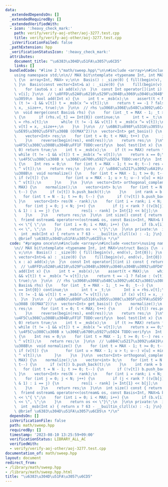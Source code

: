 ```yaml
---
data:
  _extendedDependsOn: []
  _extendedRequiredBy: []
  _extendedVerifiedWith:
  - icon: ':heavy_check_mark:'
    path: verify/verify-aoj-other/aoj-3277.test.cpp
    title: verify/verify-aoj-other/aoj-3277.test.cpp
  _isVerificationFailed: false
  _pathExtension: hpp
  _verificationStatusIcon: ':heavy_check_mark:'
  attributes:
    document_title: "\u6383\u304D\u51FA\u3057\u6CD5"
    links: []
  bundledCode: "#line 2 \"math/sweep.hpp\"\n\n#include <array>\n#include <vector>\n\
    using namespace std;\n\n// MAX bit\ntemplate <typename Int, int MAX>\nstruct Basis\
    \ {\n  array<Int, MAX> v;\n\n  Basis() : _size(0) { fill(begin(v), end(v), Int{0});\
    \ }\n  Basis(const vector<Int>& a) : _size(0) {\n    fill(begin(v), end(v), Int{0});\n\
    \    for (auto& x : a) add(x);\n  }\n  const Int operator[](int i) const { return\
    \ v[i]; }\n\n  // \u8FFD\u52A0\u6210\u529F\u304B\u3069\u3046\u304B\u3092\u8FD4\
    \u3059\n  bool add(Int x) {\n    int t = _msb(x);\n    assert(t < MAX);\n    while\
    \ (t != -1 && v[t]) t = _msb(x ^= v[t]);\n    return t == -1 ? false : (v[t] =\
    \ x, _size++, true);\n  }\n\n  // rhs \u3068\u306E\u548C\u3092\u6C42\u3081\u308B\
    \n  void merge(const Basis& rhs) {\n    for (int _t = MAX - 1; _t >= 0; _t--)\
    \ {\n      if (rhs.v[_t] == Int{0}) continue;\n      int t = _t;\n      Int x\
    \ = rhs.v[t];\n      while (t != -1 && v[t]) t = _msb(x ^= v[t]);\n      if (x)\
    \ v[t] = x, _size++;\n    }\n  }\n\n  // \u6B63\u898F\u5316\u3055\u308C\u305F\u57FA\
    \u5E95\u3092\u5F97\u308B (O(MAX^2))\n  vector<Int> get_basis() {\n    normalize();\n\
    \    vector<Int> res;\n    for (int t = 0; t < MAX; t++) {\n      if (v[t]) res.push_back(v[t]);\n\
    \    }\n    reverse(begin(res), end(res));\n    return res;\n  }\n\n  // x \u3092\
    \u4F5C\u308C\u308B\u304B\uFF1F TODO:verify\n  bool test(Int x) {\n    if (x ==\
    \ 0) return true;\n    int t = _msb(x);\n    if (t >= MAX) return false;\n   \
    \ while (t != -1 && v[t]) t = _msb(x ^= v[t]);\n    return x == 0;\n  }\n\n  //\
    \ \u4F5C\u308C\u308B x \u306E\u6700\u5927\u5024 TODO:verify\n  Int get_max() const\
    \ {\n    Int res = 0;\n    for (int t = MAX - 1; t >= 0; t--) res = max(res, res\
    \ ^ v[t]);\n    return res;\n  }\n\n  // \u884C\u5217\u3092\u6A19\u6E96\u5316\u3059\
    \u308B\n  void normalize() {\n    for (int t = MAX - 1; t >= 0; t--) {\n     \
    \ if (v[t]) {\n        for (int u = MAX - 1; u > t; u--) v[u] = min(v[u], v[u]\
    \ ^ v[t]);\n      }\n    }\n  }\n\n  vector<Int> orthogonal_complement(int N =\
    \ MAX) {\n    normalize();\n    vector<int> b;\n    for (int t = N - 1; t >= 0;\
    \ t--) {\n      if (v[t]) b.push_back(t);\n    }\n    int rank = b.size();\n \
    \   for (int t = N - 1; t >= 0; t--) {\n      if (!v[t]) b.push_back(t);\n   \
    \ }\n    vector<Int> res(N - rank);\n    for (int i = rank; i < N; i++) {\n  \
    \    for (int j = 0; j < N; j++) {\n        if (j < rank ? ((v[b[j]] >> b[i])\
    \ & 1) : i == j) {\n          res[i - rank] |= Int{1} << b[j];\n        }\n  \
    \    }\n    }\n    return res;\n  }\n\n  int size() const { return _size; }\n\n\
    \  friend ostream& operator<<(ostream& os, const Basis<Int, MAX>& b) {\n    os\
    \ << \"{ \";\n    for (int i = 0; i < MAX; i++) {\n      if (b.v[i]) os << b.v[i]\
    \ << \", \";\n    }\n    return os << \"}\";\n  }\n\n private:\n  int _size;\n\
    \  int _msb(Int x) { return x ? 63 - __builtin_clzll(x) : -1; }\n};\n\n/*\n *\
    \ @brief \u6383\u304D\u51FA\u3057\u6CD5\n */\n"
  code: "#pragma once\n\n#include <array>\n#include <vector>\nusing namespace std;\n\
    \n// MAX bit\ntemplate <typename Int, int MAX>\nstruct Basis {\n  array<Int, MAX>\
    \ v;\n\n  Basis() : _size(0) { fill(begin(v), end(v), Int{0}); }\n  Basis(const\
    \ vector<Int>& a) : _size(0) {\n    fill(begin(v), end(v), Int{0});\n    for (auto&\
    \ x : a) add(x);\n  }\n  const Int operator[](int i) const { return v[i]; }\n\n\
    \  // \u8FFD\u52A0\u6210\u529F\u304B\u3069\u3046\u304B\u3092\u8FD4\u3059\n  bool\
    \ add(Int x) {\n    int t = _msb(x);\n    assert(t < MAX);\n    while (t != -1\
    \ && v[t]) t = _msb(x ^= v[t]);\n    return t == -1 ? false : (v[t] = x, _size++,\
    \ true);\n  }\n\n  // rhs \u3068\u306E\u548C\u3092\u6C42\u3081\u308B\n  void merge(const\
    \ Basis& rhs) {\n    for (int _t = MAX - 1; _t >= 0; _t--) {\n      if (rhs.v[_t]\
    \ == Int{0}) continue;\n      int t = _t;\n      Int x = rhs.v[t];\n      while\
    \ (t != -1 && v[t]) t = _msb(x ^= v[t]);\n      if (x) v[t] = x, _size++;\n  \
    \  }\n  }\n\n  // \u6B63\u898F\u5316\u3055\u308C\u305F\u57FA\u5E95\u3092\u5F97\
    \u308B (O(MAX^2))\n  vector<Int> get_basis() {\n    normalize();\n    vector<Int>\
    \ res;\n    for (int t = 0; t < MAX; t++) {\n      if (v[t]) res.push_back(v[t]);\n\
    \    }\n    reverse(begin(res), end(res));\n    return res;\n  }\n\n  // x \u3092\
    \u4F5C\u308C\u308B\u304B\uFF1F TODO:verify\n  bool test(Int x) {\n    if (x ==\
    \ 0) return true;\n    int t = _msb(x);\n    if (t >= MAX) return false;\n   \
    \ while (t != -1 && v[t]) t = _msb(x ^= v[t]);\n    return x == 0;\n  }\n\n  //\
    \ \u4F5C\u308C\u308B x \u306E\u6700\u5927\u5024 TODO:verify\n  Int get_max() const\
    \ {\n    Int res = 0;\n    for (int t = MAX - 1; t >= 0; t--) res = max(res, res\
    \ ^ v[t]);\n    return res;\n  }\n\n  // \u884C\u5217\u3092\u6A19\u6E96\u5316\u3059\
    \u308B\n  void normalize() {\n    for (int t = MAX - 1; t >= 0; t--) {\n     \
    \ if (v[t]) {\n        for (int u = MAX - 1; u > t; u--) v[u] = min(v[u], v[u]\
    \ ^ v[t]);\n      }\n    }\n  }\n\n  vector<Int> orthogonal_complement(int N =\
    \ MAX) {\n    normalize();\n    vector<int> b;\n    for (int t = N - 1; t >= 0;\
    \ t--) {\n      if (v[t]) b.push_back(t);\n    }\n    int rank = b.size();\n \
    \   for (int t = N - 1; t >= 0; t--) {\n      if (!v[t]) b.push_back(t);\n   \
    \ }\n    vector<Int> res(N - rank);\n    for (int i = rank; i < N; i++) {\n  \
    \    for (int j = 0; j < N; j++) {\n        if (j < rank ? ((v[b[j]] >> b[i])\
    \ & 1) : i == j) {\n          res[i - rank] |= Int{1} << b[j];\n        }\n  \
    \    }\n    }\n    return res;\n  }\n\n  int size() const { return _size; }\n\n\
    \  friend ostream& operator<<(ostream& os, const Basis<Int, MAX>& b) {\n    os\
    \ << \"{ \";\n    for (int i = 0; i < MAX; i++) {\n      if (b.v[i]) os << b.v[i]\
    \ << \", \";\n    }\n    return os << \"}\";\n  }\n\n private:\n  int _size;\n\
    \  int _msb(Int x) { return x ? 63 - __builtin_clzll(x) : -1; }\n};\n\n/*\n *\
    \ @brief \u6383\u304D\u51FA\u3057\u6CD5\n */\n"
  dependsOn: []
  isVerificationFile: false
  path: math/sweep.hpp
  requiredBy: []
  timestamp: '2023-08-10 13:25:59+09:00'
  verificationStatus: LIBRARY_ALL_AC
  verifiedWith:
  - verify/verify-aoj-other/aoj-3277.test.cpp
documentation_of: math/sweep.hpp
layout: document
redirect_from:
- /library/math/sweep.hpp
- /library/math/sweep.hpp.html
title: "\u6383\u304D\u51FA\u3057\u6CD5"
---
```


